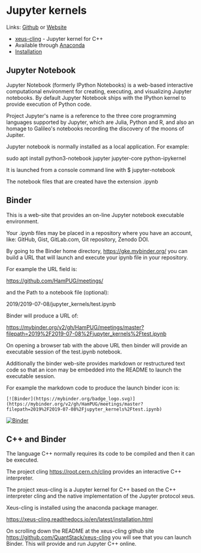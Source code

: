 # Jupyter kernels
Links: [Github](https://github.com/irsbugs/meetings/blob/master/2019/2019-07-08/jupyter_kernels/README.md) or [Website](https://irsbugs.github.io/meetings/2019/2019-07-08/jupyter_kernels/) 

* [xeus-cling](https://github.com/QuantStack/xeus-cling) - Jupyter kernel for C++
* Available through [Anaconda](https://www.anaconda.com/distribution/)
* [Installation](https://xeus-cling.readthedocs.io/en/latest/installation.html)


## Jupyter Notebook

Jupyter Notebook (formerly IPython Notebooks) is a web-based interactive computational environment for creating, executing, and visualizing Jupyter notebooks. By default Jupyter Notebook ships with the IPython kernel to provide execution of Python code.

Project Jupyter's name is a reference to the three core programming languages supported by Jupyter, which are Julia, Python and R, and also an homage to Galileo's notebooks recording the discovery of the moons of Jupiter.

Jupyter notebook is normally installed as a local application. For example:

sudo apt install python3-notebook jupyter jupyter-core python-ipykernel 

It is launched from a console command line with $ jupyter-notebook

The notebook files that are created have the extension .ipynb

## Binder

This is a web-site that provides an on-line Jupyter notebook executable environment. 

Your .ipynb files may be placed in a repository where you have an account, like: GitHub, Gist, GitLab.com, Git repository, Zenodo DOI.

By going to the Binder home directory, https://gke.mybinder.org/ you can build a URL that will launch and execute your ipynb file in your repository.

For example the URL field is: 

https://github.com/HamPUG/meetings/

and the Path to a notebook file (optional): 

2019/2019-07-08/jupyter_kernels/test.ipynb

Binder will produce a URL of:

https://mybinder.org/v2/gh/HamPUG/meetings/master?filepath=2019%2F2019-07-08%2Fjupyter_kernels%2Ftest.ipynb

On opening a browser tab with the above URL then binder will provide an executable session of the test.ipynb notebook.

Additionally the binder web-site provides markdown or restructured text code so that an icon may be embedded into the README to launch the executable session.

For example the markdown code to produce the launch binder icon is:

`[![Binder](https://mybinder.org/badge_logo.svg)](https://mybinder.org/v2/gh/HamPUG/meetings/master?filepath=2019%2F2019-07-08%2Fjupyter_kernels%2Ftest.ipynb)`

[![Binder](https://mybinder.org/badge_logo.svg)](https://mybinder.org/v2/gh/HamPUG/meetings/master?filepath=2019%2F2019-07-08%2Fjupyter_kernels%2Ftest.ipynb)


## C++ and Binder

The language C++ normally requires its code to be compiled and then it can be executed.  

The project cling https://root.cern.ch/cling provides an interactive C++ interpreter.

The project xeus-cling is a Jupyter kernel for C++ based on the C++ interpreter cling and the native implementation of the Jupyter protocol xeus.

Xeus-cling is installed using the anaconda package manager.

https://xeus-cling.readthedocs.io/en/latest/installation.html


On scrolling down the README at the xeus-cling github site https://github.com/QuantStack/xeus-cling you will see that you can launch Binder. This will provide and run Jupyter C++ online.

